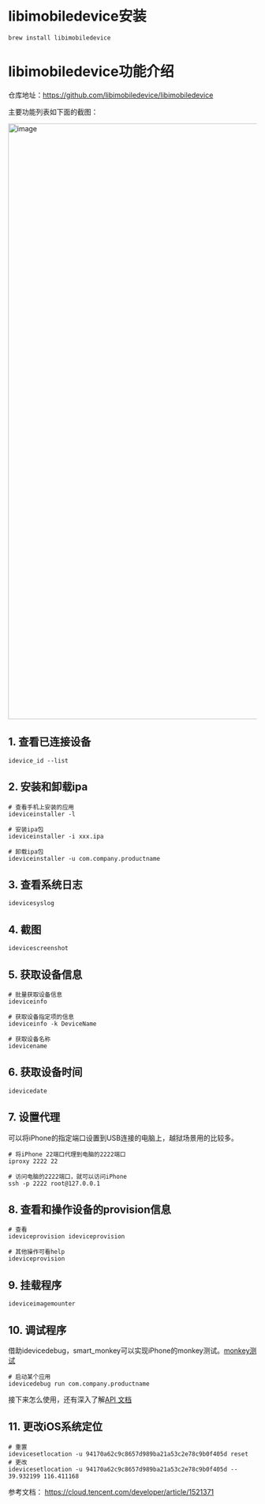 # libimobiledevice安装

```
brew install libimobiledevice
```

# libimobiledevice功能介绍

仓库地址：https://github.com/libimobiledevice/libimobiledevice

主要功能列表如下面的截图：

<img width="1205" alt="image" src="https://user-images.githubusercontent.com/6744261/164188901-3d371893-93b4-4414-9b99-9893b90426cc.png">

## 1. 查看已连接设备

```
idevice_id --list
```

## 2. 安装和卸载ipa

```
# 查看手机上安装的应用
ideviceinstaller -l

# 安装ipa包
ideviceinstaller -i xxx.ipa

# 卸载ipa包
ideviceinstaller -u com.company.productname
```

## 3. 查看系统日志

```
idevicesyslog
```

## 4. 截图

```
idevicescreenshot
```

## 5. 获取设备信息

```
# 批量获取设备信息
ideviceinfo

# 获取设备指定项的信息
ideviceinfo -k DeviceName

# 获取设备名称
idevicename
```

## 6. 获取设备时间

```
idevicedate
```

## 7. 设置代理

可以将iPhone的指定端口设置到USB连接的电脑上，越狱场景用的比较多。

```
# 将iPhone 22端口代理到电脑的2222端口
iproxy 2222 22

# 访问电脑的2222端口，就可以访问iPhone
ssh -p 2222 root@127.0.0.1
```

## 8. 查看和操作设备的provision信息

```
# 查看 
ideviceprovision ideviceprovision

# 其他操作可看help
ideviceprovision
```

## 9. 挂载程序

```
ideviceimagemounter
```

## 10. 调试程序

借助idevicedebug，smart_monkey可以实现iPhone的monkey测试。[monkey测试](https://testerhome.com/topics/2523)

```
# 启动某个应用
idevicedebug run com.company.productname
```

接下来怎么使用，还有深入了解[API 文档](https://docs.libimobiledevice.org/libimobiledevice/latest/files.html)


## 11. 更改iOS系统定位

```
# 重置
idevicesetlocation -u 94170a62c9c8657d989ba21a53c2e78c9b0f405d reset
# 更改
idevicesetlocation -u 94170a62c9c8657d989ba21a53c2e78c9b0f405d -- 39.932199 116.411168
```

参考文档：
https://cloud.tencent.com/developer/article/1521371
